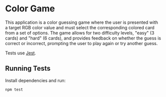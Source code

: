 # Color Game

This application is a color guessing game where the user is presented with a target RGB color value and must select the corresponding colored card from a set of options. The game allows for two difficulty levels, "easy" (3 cards) and "hard" (6 cards), and provides feedback on whether the guess is correct or incorrect, prompting the user to play again or try another guess.

Tests use [Jest](https://jestjs.io/).

## Running Tests

Install dependencies and run:

```bash
npm test
```
